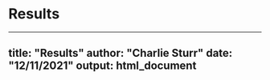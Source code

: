 # Results

---
title: "Results"
author: "Charlie Sturr"
date: "12/11/2021"
output: html_document
---































